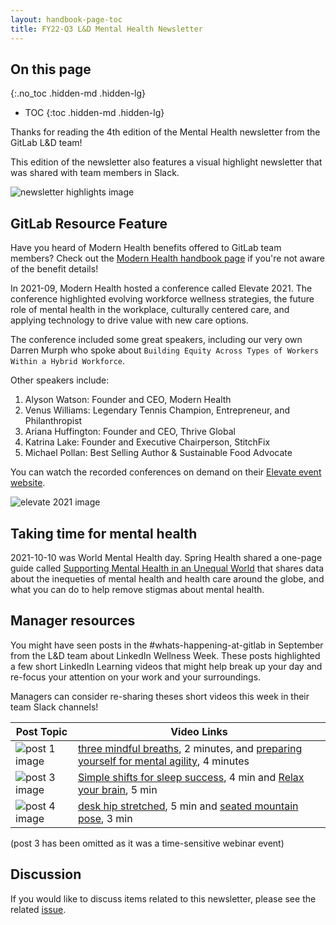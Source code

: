 ```yaml
---
layout: handbook-page-toc
title: FY22-Q3 L&D Mental Health Newsletter
---
```


## On this page
{:.no_toc .hidden-md .hidden-lg}

- TOC
{:toc .hidden-md .hidden-lg}


Thanks for reading the 4th edition of the Mental Health newsletter from the GitLab L&D team!

This edition of the newsletter also features a visual highlight newsletter that was shared with team members in Slack.

![newsletter highlights image](/newsletter-highlights.png)


## GitLab Resource Feature

Have you heard of Modern Health benefits offered to GitLab team members? Check out the [Modern Health handbook page](/handbook/total-rewards/benefits/modern-health/) if you're not aware of the benefit details!

In 2021-09, Modern Health hosted a conference called Elevate 2021. The conference highlighted evolving workforce wellness strategies, the future role of mental health in the workplace, culturally centered care, and applying technology to drive value with new care options.

The conference included some great speakers, including our very own Darren Murph who spoke about `Building Equity Across Types of Workers Within a Hybrid Workforce`.

Other speakers include:

1. Alyson Watson: Founder and CEO, Modern Health
1. Venus Williams: Legendary Tennis Champion, Entrepreneur, and Philanthropist 
1. Ariana Huffington: Founder and CEO, Thrive Global
1. Katrina Lake: Founder and Executive Chairperson, StitchFix
1. Michael Pollan: Best Selling Author & Sustainable Food Advocate

You can watch the recorded conferences on demand on their [Elevate event website](https://www.modernhealth.com/elevate). 

![elevate 2021 image](/elevate-darren.png)


## Taking time for mental health

2021-10-10 was World Mental Health day. Spring Health shared a one-page guide called [Supporting Mental Health in an Unequal World](https://drive.google.com/file/d/12tytq8qMp4TO4DovKTkrO4ZtNkfvDNbx/view?usp=sharing) that shares data about the inequeties of mental health and health care around the globe, and what you can do to help remove stigmas about mental health.

## Manager resources

You might have seen posts in the #whats-happening-at-gitlab in September from the L&D team about LinkedIn Wellness Week. These posts highlighted a few short LinkedIn Learning videos that might help break up your day and re-focus your attention on your work and your surroundings.

Managers can consider re-sharing theses short videos this week in their team Slack channels!

| Post Topic | Video Links |
| ----- | ----- |
| ![post 1 image](/mental-health-1.png) | [three mindful breaths](https://www.linkedin.com/learning/mindful-meditations-for-work-and-life/three-breaths-practice?u=2255073), 2 minutes, and [preparing yourself for mental agility](https://www.linkedin.com/learning/cultivating-mental-agility/physically-preparing-yourself-for-mental-agility-2?u=2255073), 4 minutes |
| ![post 3 image](/mental-health-3.png) | [Simple shifts for sleep success](https://www.linkedin.com/learning/sleep-is-your-superpower/simple-shifts-for-sleep-success), 4 min and [Relax your brain](https://www.linkedin.com/learning/creativity-tips-for-all-weekly/relax-your-brain), 5 min |
| ![post 4 image](/mental-health-4.png) | [desk hip stretched](https://www.linkedin.com/learning/chair-work-yoga-fitness-and-stretching-at-your-desk/hip-stretches), 5 min and [seated mountain pose](https://www.linkedin.com/learning/chair-work-yoga-fitness-and-stretching-at-your-desk/seated-mountain), 3 min  |

(post 3 has been omitted as it was a time-sensitive webinar event)


## Discussion 

If you would like to discuss items related to this newsletter, please see the related [issue](https://gitlab.com/gitlab-com/people-group/learning-development/mental-health/-/issues/3). 

